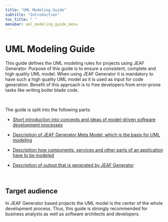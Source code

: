 ```yaml
---
title: "UML Modeling Guide"
subtitle: "Introduction"
toc_title: " "
menubar: uml_modeling_guide_menu
---
```


# UML Modeling Guide

This guide defines the UML modeling rules for projects using JEAF Generator. Purpose of this guide is to ensure a consistent, complete and high quality UML model. When using JEAF Generator it is mandatory to have such a high quality UML model as it is used as input for code generation. Benefit of this approach is to free developers from error-prone tasks like writing boiler blade code.

<br>

The guide is split into the following parts:

- [Short introduction into concepts and ideas of model-driven software development processes](model-driven-software-development)

- [Description of JEAF Generator Meta Model, which is the basis for UML modeling](/uml-modeling-guide/jmm/)

- [Description how components, services and other parts of an application have to be modeled](/uml-modeling-guide/modeling-how-tos)

- [Description of output that is generated by JEAF Generator](/developer-guide)

<br>

## Target audience

In JEAF Generator based projects the UML model is the center of the whole 
development process. Thus, this guide is strongly recommended for 
business analysts as well as software architects and developers.
